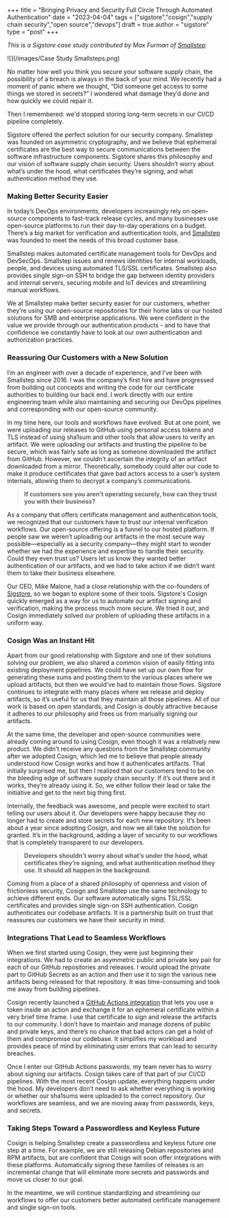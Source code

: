 +++
title = "Bringing Privacy and Security Full Circle Through Automated Authentication"
date = "2023-04-04"
tags = ["sigstore","cosign","supply chain security","open source","devops"]
draft = true
author = "sigstore"
type = "post"
+++

_This is a Sigstore case study contributed by Max Furman of [Smallstep](https://smallstep.com/)_

![](/images/Case Study Smallsteps.png)

No matter how well you think you secure your software supply chain, the possibility of a breach is always in the back of your mind. We recently had a moment of panic where we thought, “Did someone get access to some things we stored in secrets?” I wondered what damage they’d done and how quickly we could repair it. 

Then I remembered: we'd stopped storing long-term secrets in our CI/CD pipeline completely.

Sigstore offered the perfect solution for our security company. Smallstep was founded on asymmetric cryptography, and we believe that ephemeral certificates are the best way to secure communications between the software infrastructure components. Sigstore shares this philosophy and our vision of software supply chain security. Users shouldn’t worry about what’s under the hood, what certificates they’re signing, and what authentication method they use.

### Making Better Security Easier

In today’s DevOps environments, developers increasingly rely on open-source components to fast-track release cycles, and many businesses use open-source platforms to run their day-to-day operations on a budget. There’s a big market for verification and authentication tools, and [Smallstep](https://smallstep.com/) was founded to meet the needs of this broad customer base. 

Smallstep makes automated certificate management tools for DevOps and DevSecOps. Smallstep issues and renews identities for internal workloads, people, and devices using automated TLS/SSL certificates. Smallstep also provides single sign-on SSH to bridge the gap between identity providers and internal servers, securing mobile and IoT devices and streamlining manual workflows.

We at Smallstep make better security easier for our customers, whether they’re using our open-source repositories for their home labs or our hosted solutions for SMB and enterprise applications. We were confident in the value we provide through our authentication products - and to have that confidence we constantly have to look at our own authentication and authorization practices.

### Reassuring Our Customers with a New Solution

I’m an engineer with over a decade of experience, and I’ve been with Smallstep since 2016. I was the company’s first hire and have progressed from building out concepts and writing the code for our certificate authorities to building our back end. I work directly with our entire engineering team while also maintaining and securing our DevOps pipelines and corresponding with our open-source community.

In my time here, our tools and workflows have evolved. But at one point, we were uploading our releases to GitHub using personal access tokens and TLS instead of using sha1sum and other tools that allow users to verify an artifact. We were uploading our artifacts and trusting the pipeline to be secure, which was fairly safe as long as someone downloaded the artifact from GitHub. However, we couldn’t ascertain the integrity of an artifact downloaded from a mirror. Theoretically, somebody could alter our code to make it produce certificates that gave bad actors access to a user’s system internals, allowing them to decrypt a company’s communications.

> **If customers see you aren’t operating securely, how can they trust you with their business?**

As a company that offers certificate management and authentication tools, we recognized that our customers have to trust our internal verification workflows. Our open-source offering is a funnel to our hosted platform. If people saw we weren’t uploading our artifacts in the most secure way possible—especially as a security company—they might start to wonder whether we had the experience and expertise to handle their security. Could they even trust us? Users let us know they wanted better authentication of our artifacts, and we had to take action if we didn’t want them to take their business elsewhere. 

Our CEO, Mike Malone, had a close relationship with the co-founders of [Sigstore](https://www.sigstore.dev/), so we began to explore some of their tools. Sigstore's Cosign quickly emerged as a way for us to automate our artifact signing and verification, making the process much more secure. We tried it out, and Cosign immediately solved our problem of uploading these artifacts in a uniform way. 

### Cosign Was an Instant Hit

Apart from our good relationship with Sigstore and one of their solutions solving our problem, we also shared a common vision of easily fitting into existing deployment pipelines. We could have set up our own flow for generating these sums and posting them to the various places where we upload artifacts, but then we would’ve had to maintain those flows. Sigstore continues to integrate with many places where we release and deploy artifacts, so it’s useful for us that they maintain all those pipelines. All of our work is based on open standards, and Cosign is doubly attractive because it adheres to our philosophy and frees us from manually signing our artifacts. 

At the same time, the developer and open-source communities were already coming around to using Cosign, even though it was a relatively new product. We didn’t receive any questions from the Smallstep community after we adopted Cosign, which led me to believe that people already understood how Cosign works and how it authenticates artifacts. That initially surprised me, but then I realized that our customers tend to be on the bleeding edge of software supply chain security: If it’s out there and it works, they’re already using it. So, we either follow their lead or take the initiative and get to the next big thing first.

Internally, the feedback was awesome, and people were excited to start telling our users about it. Our developers were happy because they no longer had to create and store secrets for each new repository. It’s been about a year since adopting Cosign, and now we all take the solution for granted. It’s in the background, adding a layer of security to our workflows that is completely transparent to our developers.

> **Developers shouldn’t worry about what’s under the hood, what certificates they’re signing, and what authentication method they use. It should all happen in the background.**

Coming from a place of a shared philosophy of openness and vision of frictionless security, Cosign and Smallstep use the same technology to achieve different ends. Our software automatically signs TSL/SSL certificates and provides single sign-on SSH authentication. Cosign authenticates our codebase artifacts. It is a partnership built on trust that reassures our customers we have their security in mind.

### Integrations That Lead to Seamless Workflows

When we first started using Cosign, they were just beginning their integrations. We had to create an asymmetric public and private key pair for each of our GitHub repositories and releases. I would upload the private part to GitHub Secrets as an action and then use it to sign the various new artifacts being released for that repository. It was time-consuming and took me away from building pipelines.

Cosign recently launched a [GitHub Actions integration](https://github.com/marketplace/actions/cosign-installer) that lets you use a token inside an action and exchange it for an ephemeral certificate within a very brief time frame. I use that certificate to sign and release the artifacts to our community. I don’t have to maintain and manage dozens of public and private keys, and there’s no chance that bad actors can get a hold of them and compromise our codebase. It simplifies my workload and provides peace of mind by eliminating user errors that can lead to security breaches.

Once I enter our GitHub Actions passwords, my team never has to worry about signing our artifacts. Cosign takes care of that part of our CI/CD pipelines. With the most recent Cosign update, everything happens under the hood. My developers don’t need to ask whether everything is working or whether our sha1sums were uploaded to the correct repository. Our workflows are seamless, and we are moving away from passwords, keys, and secrets. 

### Taking Steps Toward a Passwordless and Keyless Future

Cosign is helping Smallstep create a passwordless and keyless future one step at a time. For example, we are still releasing Debian repositories and RPM artifacts, but are confident that Cosign will soon offer integrations with these platforms. Automatically signing these families of releases is an incremental change that will eliminate more secrets and passwords and move us closer to our goal. 

In the meantime, we will continue standardizing and streamlining our workflows to offer our customers better automated certificate management and single sign-on tools.
